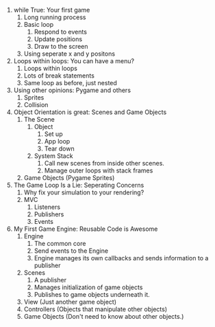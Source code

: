 1. while True: Your first game
    1. Long running process
    2. Basic loop
        1. Respond to events
        2. Update positions
        3. Draw to the screen
    3. Using seperate x and y positons
2. Loops within loops: You can have a menu?
    1. Loops within loops
    2. Lots of break statements
    3. Same loop as before, just nested
3. Using other opinions: Pygame and others
    1. Sprites
    2. Collision
4. Object Orientation is great: Scenes and Game Objects
    1. The Scene
        1. Object
            1. Set up
            2. App loop
            3. Tear down
        2. System Stack
            1. Call new scenes from inside other scenes.
            2. Manage outer loops with stack frames
    2. Game Objects (Pygame Sprites)
5. The Game Loop Is a Lie: Seperating Concerns
    1. Why fix your simulation to your rendering?
    2. MVC
        1. Listeners
        2. Publishers
        3. Events
6. My First Game Engine: Reusable Code is Awesome
    1. Engine
        1. The common core
        2. Send events to the Engine
        3. Engine manages its own callbacks and sends information to a 
           publisher
    2. Scenes
        1. A publisher
        2. Manages initialization of game objects
        3. Publishes to game objects underneath it.
    3. View (Just another game object)
    4. Controllers (Objects that manipulate other objects)
    5. Game Objects (Don't need to know about other objects.)